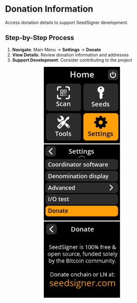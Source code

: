 # Donation Information

Access donation details to support SeedSigner development.

## Step-by-Step Process

1. **Navigate**: Main Menu → **Settings** → **Donate**
2. **View Details**: Review donation information and addresses
3. **Support Development**: Consider contributing to the project

<div align="center">
     <img src="images/HomeScreenSettingsSelectView.png" alt="Settings selection menu" width="250"/>
</div>

<div align="center">
     <img src="images/SettingsMainMenuDonateSelectView.png" alt="Donate selection menu" width="250"/>
</div>

<div align="center">
     <img src="images/SettingsEntryUpdateSelectionView_donate.png" alt="Donation information screen" width="250"/>
</div>